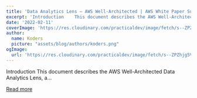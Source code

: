 ```yaml
---
title: 'Data Analytics Lens – AWS Well-Architected | AWS White Paper Summary'
excerpt: 'Introduction    This document describes the AWS Well-Architected Data Analytics Lens, a...'
date: '2022-02-11'
coverImage: 'https://res.cloudinary.com/practicaldev/image/fetch/s--ZPZhjg5V--/c_imagga_scale,f_auto,fl_progressive,h_420,q_auto,w_1000/https://dev-to-uploads.s3.amazonaws.com/uploads/articles/knli384b0swi5vj9sfuc.png'
author:
  name: Koders
  picture: "assets/blog/authors/koders.png"
ogImage:
  url: 'https://res.cloudinary.com/practicaldev/image/fetch/s--ZPZhjg5V--/c_imagga_scale,f_auto,fl_progressive,h_420,q_auto,w_1000/https://dev-to-uploads.s3.amazonaws.com/uploads/articles/knli384b0swi5vj9sfuc.png'
---
```


Introduction    This document describes the AWS Well-Architected Data Analytics Lens, a...

[Read more](https://dev.to/awsmenacommunity/data-analytics-lens-aws-well-architected-aws-white-paper-summary-4l54)
